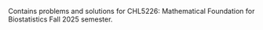 Contains problems and solutions for CHL5226: Mathematical Foundation for Biostatistics Fall 2025 semester.
